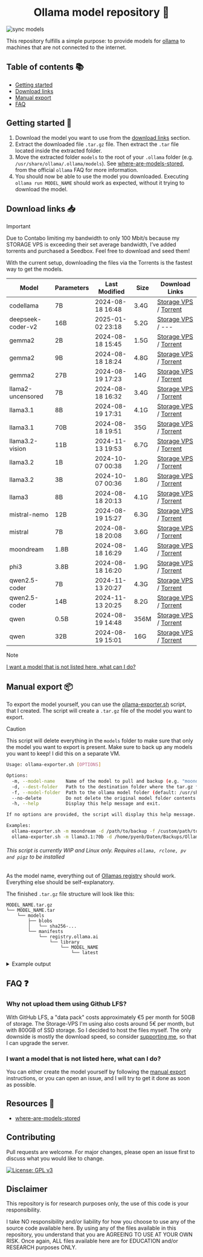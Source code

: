 <h1 align="center">
Ollama model repository 🦙
</h1>

![sync models](https://github.com/Pyenb/Ollama-models/actions/workflows/main.yaml/badge.svg)

This repository fulfills a simple purpose: to provide models for [ollama](https://github.com/ollama/ollama/) to machines that are not connected to the internet.

## Table of contents 📚

- [Getting started](#getting-started-)
- [Download links](#download-links-)
- [Manual export](#manual-export-)
- [FAQ](#faq-)

## Getting started 🚀

1. Download the model you want to use from the [download links](#download-links-) section.
2. Extract the downloaded file `.tar.gz` file. Then extract the `.tar` file located inside the extracted folder.
3. Move the extracted folder `models` to the root of your `.ollama` folder (e.g. `/usr/share/ollama/.ollama/models`). See [where-are-models-stored](https://github.com/ollama/ollama/blob/main/docs/faq.md#where-are-models-stored), from the official `ollama` FAQ for more information.
4. You should now be able to use the model you downloaded. Executing `ollama run MODEL_NAME` should work as expected, without it trying to download the model.

## Download links 📥

> [!IMPORTANT]
> Due to Contabo limiting my bandwidth to only 100 Mbit/s because my STORAGE VPS is exceeding their set average bandwidth, I’ve added torrents and purchased a Seedbox. Feel free to download and seed them!
>
> With the current setup, downloading the files via the Torrents is the fastest way to get the models.

<!-- MODEL_TABLE_START -->
| Model | Parameters | Last Modified | Size | Download Links |
| --- | --- | --- | --- | --- |
| codellama | 7B | 2024-08-18 16:48 | 3.4G | [Storage VPS](https://data.pyenb.network/Github/Ollama/models/codellama:7b.tar.gz) / [Torrent](https://data.pyenb.network/Github/Ollama/models/torrents/codellama:7b.tar.gz.torrent) |
| deepseek-coder-v2 | 16B | 2025-01-02 23:18 | 5.2G | [Storage VPS](https://data.pyenb.network/Github/Ollama/models/deepseek-coder-v2:16b.tar.gz) / --- |
| gemma2 | 2B | 2024-08-18 15:45 | 1.5G | [Storage VPS](https://data.pyenb.network/Github/Ollama/models/gemma2:2b.tar.gz) / [Torrent](https://data.pyenb.network/Github/Ollama/models/torrents/gemma2:2b.tar.gz.torrent) |
| gemma2 | 9B | 2024-08-18 18:24 | 4.8G | [Storage VPS](https://data.pyenb.network/Github/Ollama/models/gemma2:9b.tar.gz) / [Torrent](https://data.pyenb.network/Github/Ollama/models/torrents/gemma2:9b.tar.gz.torrent) |
| gemma2 | 27B | 2024-08-19 17:23 | 14G | [Storage VPS](https://data.pyenb.network/Github/Ollama/models/gemma2:27b.tar.gz) / [Torrent](https://data.pyenb.network/Github/Ollama/models/torrents/gemma2:27b.tar.gz.torrent) |
| llama2-uncensored | 7B | 2024-08-18 16:32 | 3.4G | [Storage VPS](https://data.pyenb.network/Github/Ollama/models/llama2-uncensored:7b.tar.gz) / [Torrent](https://data.pyenb.network/Github/Ollama/models/torrents/llama2-uncensored:7b.tar.gz.torrent) |
| llama3.1 | 8B | 2024-08-19 17:31 | 4.1G | [Storage VPS](https://data.pyenb.network/Github/Ollama/models/llama3.1:8b.tar.gz) / [Torrent](https://data.pyenb.network/Github/Ollama/models/torrents/llama3.1:8b.tar.gz.torrent) |
| llama3.1 | 70B | 2024-08-18 19:51 | 35G | [Storage VPS](https://data.pyenb.network/Github/Ollama/models/llama3.1:70b.tar.gz) / [Torrent](https://data.pyenb.network/Github/Ollama/models/torrents/llama3.1:70b.tar.gz.torrent) |
| llama3.2-vision | 11B | 2024-11-13 19:53 | 6.7G | [Storage VPS](https://data.pyenb.network/Github/Ollama/models/llama3.2-vision:11b.tar.gz) / [Torrent](https://data.pyenb.network/Github/Ollama/models/torrents/llama3.2-vision:11b.tar.gz.torrent) |
| llama3.2 | 1B | 2024-10-07 00:38 | 1.2G | [Storage VPS](https://data.pyenb.network/Github/Ollama/models/llama3.2:1b.tar.gz) / [Torrent](https://data.pyenb.network/Github/Ollama/models/torrents/llama3.2:1b.tar.gz.torrent) |
| llama3.2 | 3B | 2024-10-07 00:36 | 1.8G | [Storage VPS](https://data.pyenb.network/Github/Ollama/models/llama3.2:3b.tar.gz) / [Torrent](https://data.pyenb.network/Github/Ollama/models/torrents/llama3.2:3b.tar.gz.torrent) |
| llama3 | 8B | 2024-08-18 20:13 | 4.1G | [Storage VPS](https://data.pyenb.network/Github/Ollama/models/llama3:8b.tar.gz) / [Torrent](https://data.pyenb.network/Github/Ollama/models/torrents/llama3:8b.tar.gz.torrent) |
| mistral-nemo | 12B | 2024-08-19 15:27 | 6.3G | [Storage VPS](https://data.pyenb.network/Github/Ollama/models/mistral-nemo:12b.tar.gz) / [Torrent](https://data.pyenb.network/Github/Ollama/models/torrents/mistral-nemo:12b.tar.gz.torrent) |
| mistral | 7B | 2024-08-18 20:08 | 3.6G | [Storage VPS](https://data.pyenb.network/Github/Ollama/models/mistral:7b.tar.gz) / [Torrent](https://data.pyenb.network/Github/Ollama/models/torrents/mistral:7b.tar.gz.torrent) |
| moondream | 1.8B | 2024-08-18 16:29 | 1.4G | [Storage VPS](https://data.pyenb.network/Github/Ollama/models/moondream:1.8b.tar.gz) / [Torrent](https://data.pyenb.network/Github/Ollama/models/torrents/moondream:1.8b.tar.gz.torrent) |
| phi3 | 3.8B | 2024-08-18 16:20 | 1.9G | [Storage VPS](https://data.pyenb.network/Github/Ollama/models/phi3:3.8b.tar.gz) / [Torrent](https://data.pyenb.network/Github/Ollama/models/torrents/phi3:3.8b.tar.gz.torrent) |
| qwen2.5-coder | 7B | 2024-11-13 20:27 | 4.3G | [Storage VPS](https://data.pyenb.network/Github/Ollama/models/qwen2.5-coder:7b.tar.gz) / [Torrent](https://data.pyenb.network/Github/Ollama/models/torrents/qwen2.5-coder:7b.tar.gz.torrent) |
| qwen2.5-coder | 14B | 2024-11-13 20:25 | 8.2G | [Storage VPS](https://data.pyenb.network/Github/Ollama/models/qwen2.5-coder:14b.tar.gz) / [Torrent](https://data.pyenb.network/Github/Ollama/models/torrents/qwen2.5-coder:14b.tar.gz.torrent) |
| qwen | 0.5B | 2024-08-19 14:48 | 356M | [Storage VPS](https://data.pyenb.network/Github/Ollama/models/qwen:0.5b.tar.gz) / [Torrent](https://data.pyenb.network/Github/Ollama/models/torrents/qwen:0.5b.tar.gz.torrent) |
| qwen | 32B | 2024-08-19 15:01 | 16G | [Storage VPS](https://data.pyenb.network/Github/Ollama/models/qwen:32b.tar.gz) / [Torrent](https://data.pyenb.network/Github/Ollama/models/torrents/qwen:32b.tar.gz.torrent) |
<!-- MODEL_TABLE_END -->

> [!NOTE]
>  [I want a model that is not listed here, what can I do?](#i-want-a-model-that-is-not-listed-here-what-can-i-do)

## Manual export 📦

To export the model yourself, you can use the [ollama-exporter.sh](./ollama-exporter.sh) script, that I created. The script will create a `.tar.gz` file of the model you want to export.

> [!CAUTION]
> This script will delete everything in the `models` folder to make sure that only the model you want to export is present. Make sure to back up any models you want to keep! I did this on a separate VM.

```bash
Usage: ollama-exporter.sh [OPTIONS]

Options:
  -m, --model-name    Name of the model to pull and backup (e.g. "moondream", "gemma2:2b", "llama3.1:70b").
  -d, --dest-folder   Path to the destination folder where the tar.gz file will be moved.
  -f, --model-folder  Path to the ollama model folder (default: /usr/share/ollama/.ollama/models).
  --no-delete         Do not delete the original model folder contents after moving.
  -h, --help          Display this help message and exit.

If no options are provided, the script will display this help message.

Examples:
  ollama-exporter.sh -m moondream -d /path/to/backup -f /custom/path/to/models
  ollama-exporter.sh -m llama3.1:70b -d /home/pyenb/Daten/Backups/Ollama/models
```

###### This script is currently WIP and Linux only. Requires `ollama, rclone, pv and pigz` to be installed

As the model name, everything out of [Ollamas registry](https://registry.ollama.com/library) should work. Everything else should be self-explanatory.

The finished `.tar.gz` file structure will look like this:

```plaintext
MODEL_NAME.tar.gz
└── MODEL_NAME.tar
    └── models
        ├── blobs
        │   └── sha256-...
        └── manifests
            └── registry.ollama.ai
                └── library
                    └── MODEL_NAME
                        └── latest
```

<details>
<summary>Example output</summary>

```bash
pyenb@ollama:~$ sudo ./ollama-exporter.sh -m llama3.1:70b -d /home/pyenb/Daten/Backups/Ollama/models
Pulling the Ollama model: llama3.1:70b...
pulling manifest 
pulling a677b4a4b70c... 100% 39 GB                         
pulling 11ce4ee3e170... 100% 1.7 KB                         
pulling 0ba8f0e314b4... 100% 12 KB                         
pulling 56bb8bd477a5... 100% 96 B                         
pulling 654440dac7f3... 100% 486 B                         
verifying sha256 digest 
writing manifest 
removing any unused layers 
success 
Compressing the model folder...
37.2GiB 0:02:41 [ 235MiB/s] [==========================================================================] 100%            
Moving the tar.gz file to the destination folder using rclone...
2024/08/18 19:51:15 NOTICE: Config file "/root/.config/rclone/rclone.conf" not found - using defaults
Transferred:       35.464 GiB / 35.464 GiB, 100%, 1.243 MiB/s, ETA 0s
Checks:                 2 / 2, 100%
Deleted:                1 (files), 0 (dirs)
Renamed:                1
Transferred:            1 / 1, 100%
Elapsed time:      7m36.3s
Press Enter to continue with deletion or Ctrl+C to cancel...
Deleting the original model folder contents...
Model moved and cleaned up successfully.
```

</details>

## FAQ ❓

### Why not upload them using Github LFS?

With GitHub LFS, a "data pack" costs approximately €5 per month for 50GB of storage. The Storage-VPS I'm using also costs around 5€ per month, but with 800GB of SSD storage. So I decided to host the files myself. The only downside is mostly the download speed, so consider [supporting me](https://github.com/sponsors/Pyenb), so that I can upgrade the server.

### I want a model that is not listed here, what can I do?

You can either create the model yourself by following the [manual export](#manual-export) instructions, or you can open an issue, and I will try to get it done as soon as possible.

## Resources 🔗

- [where-are-models-stored](https://github.com/ollama/ollama/blob/main/docs/faq.md#where-are-models-stored)

## Contributing

Pull requests are welcome. For major changes, please open an issue first to discuss what you would like to change.

[![License: GPL v3](https://img.shields.io/badge/License-GPLv3-blue.svg)](https://www.gnu.org/licenses/gpl-3.0)

## Disclaimer

This repository is for research purposes only, the use of this code is your responsibility.

I take NO responsibility and/or liability for how you choose to use any of the source code available here. By using any of the files available in this repository, you understand that you are AGREEING TO USE AT YOUR OWN RISK. Once again, ALL files available here are for EDUCATION and/or RESEARCH purposes ONLY.
